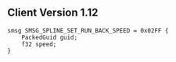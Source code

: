 ## Client Version 1.12

```rust,ignore
smsg SMSG_SPLINE_SET_RUN_BACK_SPEED = 0x02FF {
    PackedGuid guid;    
    f32 speed;    
}

```

